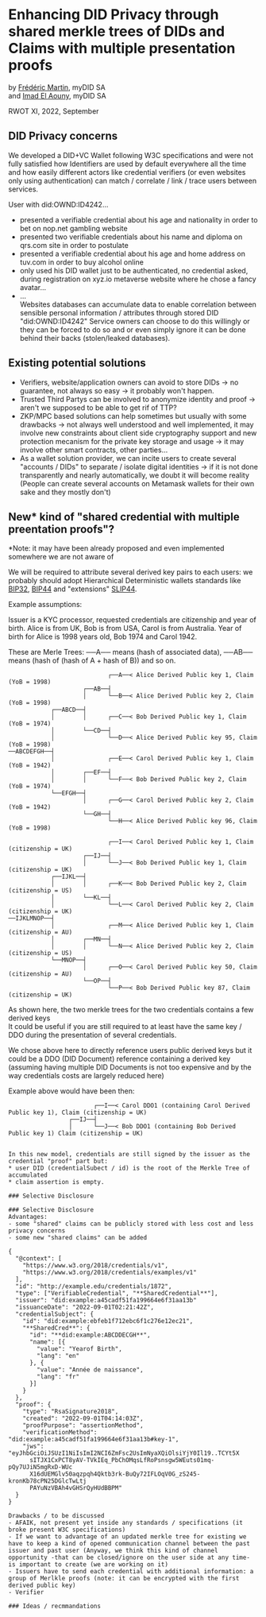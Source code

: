 # Enhancing DID Privacy through shared merkle trees of DIDs and Claims with multiple presentation proofs

by  [Frédéric Martin](mailto:frederic.martin@mydid.com), myDID SA  
and [Imad El Aouny](mailto:imad.elaouny@mydid.com), myDID SA

RWOT XI, 2022, September

## DID Privacy concerns 

We developed a DID+VC Wallet following W3C specifications and were not fully satisfied how Identifiers are used by default everywhere all the time and how easily different actors like credential verifiers (or even websites only using authentication) can match / correlate / link / trace users between services.  
  
User with did:OWND:ID4242...  
* presented a verifiable credential about his age and nationality in order to bet on nop.net gambling website
* presented two verifiable credentials about his name and diploma on qrs.com site in order to postulate  
* presented a verifiable credential about his age and home address on tuv.com in order to buy alcohol online
* only used his DID wallet just to be authenticated, no credential asked, during registration on xyz.io metaverse website where he chose a fancy avatar...  
* ...  
Websites databases can accumulate data to enable correlation between sensible personal information / attributes through stored DID "did:OWND:ID4242"
Service owners can choose to do this willingly or they can be forced to do so and or even simply ignore it can be done behind their backs (stolen/leaked databases).  

## Existing potential solutions 

* Verifiers, website/application owners can avoid to store DIDs -> no guarantee, not always so easy -> it probably won't happen.
* Trusted Third Partys can be involved to anonymize identity and proof -> aren't we supposed to be able to get rif of TTP?
* ZKP/MPC based solutions can help sometimes but usually with some drawbacks -> not always well understood and well implemented, it may involve new constraints about client side cryptography support and new protection mecanism for the private key storage and usage -> it may involve other smart contracts, other parties...
* As a wallet solution provider, we can incite users to create several "accounts / DIDs" to separate / isolate digital identities -> if it is not done transparently and nearly automatically, we doubt it will become reality (People can create several accounts on Metamask wallets for their own sake and they mostly don't)  

## New* kind of "shared credential with multiple preentation proofs"?

*Note: it may have been already proposed and even implemented somewhere we are not aware of  
  
We will be required to attribute several derived key pairs to each users: we probably should adopt Hierarchical Deterministic wallets standards like [BIP32](https://github.com/bitcoin/bips/blob/master/bip-0032.mediawiki), [BIP44](https://github.com/bitcoin/bips/blob/master/bip-0044.mediawiki) and "extensions" [SLIP44](https://github.com/satoshilabs/slips/blob/master/slip-0044.md).

Example assumptions:

Issuer is a KYC processor, requested credentials are citizenship and year of birth.
Alice is from UK, Bob is from USA, Carol is from Australia.
Year of birth for Alice is 1998 years old, Bob 1974 and Carol 1942.

These are Merle Trees: ──A── means (hash of associated data), ──AB── means (hash of (hash of A + hash of B)) and so on.

```
                            ┌──A──< Alice Derived Public key 1, Claim (YoB = 1998)
                     ┌──AB──┤     
                     │      └──B──< Alice Derived Public key 2, Claim (YoB = 1998)
            ┌──ABCD──┤  
            │        │      ┌──C──< Bob Derived Public key 1, Claim (YoB = 1974)
            │        └──CD──┤     
            │               └──D──< Alice Derived Public key 95, Claim (YoB = 1998)
──ABCDEFGH──┤  
            │               ┌──E──< Carol Derived Public key 1, Claim (YoB = 1942)
            │        ┌──EF──┤     
            │        │      └──F──< Bob Derived Public key 2, Claim (YoB = 1974)
            └──EFGH──┤  
                     │      ┌──G──< Carol Derived Public key 2, Claim (YoB = 1942)
                     └──GH──┤     
                            └──H──< Alice Derived Public key 96, Claim (YoB = 1998)

```
```
                            ┌──I──< Carol Derived Public key 1, Claim (citizenship = UK)
                     ┌──IJ──┤     
                     │      └──J──< Bob Derived Public key 1, Claim (citizenship = UK)
            ┌──IJKL──┤  
            │        │      ┌──K──< Bob Derived Public key 2, Claim (citizenship = US)
            │        └──KL──┤     
            │               └──L──< Carol Derived Public key 2, Claim (citizenship = UK)
──IJKLMNOP──┤  
            │               ┌──M──< Alice Derived Public key 1, Claim (citizenship = AU)
            │        ┌──MN──┤     
            │        │      └──N──< Alice Derived Public key 2, Claim (citizenship = US)
            └──MNOP──┤  
                     │      ┌──O──< Carol Derived Public key 50, Claim (citizenship = AU)
                     └──OP──┤     
                            └──P──< Bob Derived Public key 87, Claim (citizenship = UK)

```
As shown here, the two merkle trees for the two credentials contains a few derived keys  
It could be useful if you are still required to at least have the same key / DDO during the presentation of several credentials.

We chose above here to directly reference users public derived keys but it could be a DDO (DID Document) reference containing a derived key  
(assuming having multiple DID Documents is not too expensive and by the way credentials costs are largely reduced here)

Example above would have been then:

                            ┌──I──< Carol DDO1 (containing Carol Derived Public key 1), Claim (citizenship = UK)
                     ┌──IJ──┤     
                     │      └──J──< Bob DDO1 (containing Bob Derived Public key 1) Claim (citizenship = UK)
```

In this new model, credentials are still signed by the issuer as the credential "proof" part but:  
* user DID (credentialSubect / id) is the root of the Merkle Tree of accumulated 
* claim assertion is empty.

### Selective Disclosure

### Selective Disclosure
Advantages:
- some "shared" claims can be publicly stored with less cost and less privacy concerns
- some new "shared claims" can be added 

{
  "@context": [
    "https://www.w3.org/2018/credentials/v1",
    "https://www.w3.org/2018/credentials/examples/v1"
  ],
  "id": "http://example.edu/credentials/1872",
  "type": ["VerifiableCredential", "**SharedCredential**"],
  "issuer": "did:example:a45cadf51fa199664e6f31aa13b"
  "issuanceDate": "2022-09-01T02:21:42Z",
  "credentialSubject": {
    "id": "did:example:ebfeb1f712ebc6f1c276e12ec21",
    "**SharedCred**": {
      "id": "**did:example:ABCDDECGH**",
      "name": [{
        "value": "Yearof Birth",
        "lang": "en"
      }, {
        "value": "Année de naissance",
        "lang": "fr"
      }]
    }
  },
  "proof": {
    "type": "RsaSignature2018",
    "created": "2022-09-01T04:14:03Z",
    "proofPurpose": "assertionMethod",
    "verificationMethod": "did:example:a45cadf51fa199664e6f31aa13b#key-1",
    "jws": "eyJhbGciOiJSUzI1NiIsImI2NCI6ZmFsc2UsImNyaXQiOlsiYjY0Il19..TCYt5X
      sITJX1CxPCT8yAV-TVkIEq_PbChOMqsLfRoPsnsgw5WEuts01mq-pQy7UJiN5mgRxD-WUc
      X16dUEMGlv50aqzpqh4Qktb3rk-BuQy72IFLOqV0G_zS245-kronKb78cPN25DGlcTwLtj
      PAYuNzVBAh4vGHSrQyHUdBBPM"
  }
}

Drawbacks / to be discussed
- AFAIK, not present yet inside any standards / specifications (it broke present W3C specifications)
- If we want to advantage of an updated merkle tree for existing we have to keep a kind of opened communication channel between the past issuer and past user (Anyway, we think this kind of channel opportunity -that can be closed/ignore on the user side at any time- is important to create (we are working on it)
- Issuers have to send each credential with additional information: a group of Merlkle proofs (note: it can be encrypted with the first derived public key)
- Verifier 

### Ideas / recmmandations

